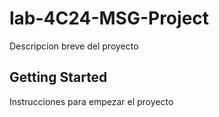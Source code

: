 # lab-4C24-MSG-Project
Descripcion breve del proyecto
## Getting Started
Instrucciones para empezar el proyecto